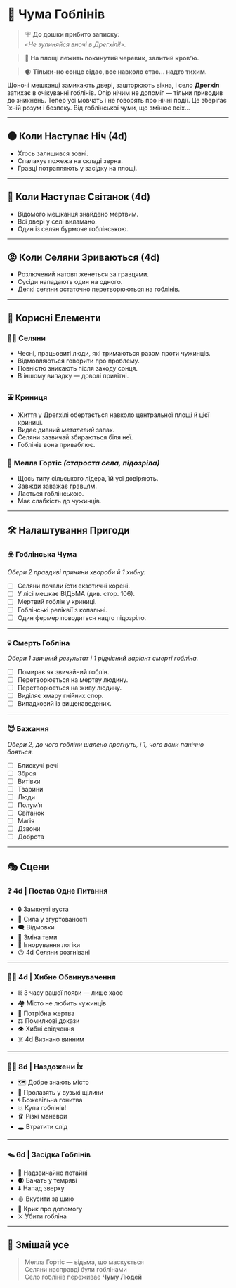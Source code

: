 # 🧌 Чума Гоблінів

> 🪧 **До дошки прибито записку:**  
> *«Не зупиняйся вночі в Дрегхілі!».*

> 👟 **На площі лежить покинутий черевик, залитий кров’ю.**

> 🌒 **Тільки-но сонце сідає, все навколо стає... надто тихим.**

Щоночі мешканці замикають двері, зашторюють вікна, і село **Дрегхіл** затихає в очікуванні гоблінів. Опір нічим не допоміг — тільки приводив до зникнень. Тепер усі мовчать і не говорять про нічні події. Це зберігає їхній розум і безпеку. Від гоблінської чуми, що змінює всіх...

---

## 🌑 Коли Наступає Ніч (4d)

- Хтось залишився зовні.
- Спалахує пожежа на складі зерна.
- Гравці потрапляють у засідку на площі.

---

## 🌅 Коли Наступає Світанок (4d)

- Відомого мешканця знайдено мертвим.
- Всі двері у селі виламано.
- Один із селян бурмоче гоблінською.

---

## 😡 Коли Селяни Зриваються (4d)

- Розлючений натовп женеться за гравцями.
- Сусіди нападають один на одного.
- Деякі селяни остаточно перетворюються на гоблінів.

---

## 🧩 Корисні Елементи

### 👨‍🌾 **Селяни**
- Чесні, працьовиті люди, які тримаються разом проти чужинців.
- Відмовляються говорити про проблему.
- Повністю зникають після заходу сонця.
- В іншому випадку — доволі привітні.

### ⛲ **Криниця**
- Життя у Дрегхілі обертається навколо центральної площі й цієї криниці.
- Видає дивний *металевий* запах.
- Селяни зазвичай збираються біля неї.
- Гоблінів вона приваблює.

### 👵 **Мелла Гортіс** *(староста села, підозріла)*
- Щось типу сільського лідера, їй усі довіряють.
- Завжди заважає гравцям.
- Лається гоблінською.
- Має слабкість до чужинців.

---

## 🛠 Налаштування Пригоди

### ☣️ **Гоблінська Чума**
*Обери 2 правдиві причини хвороби й 1 хибну.*
- ☐ Селяни почали їсти екзотичні корені.
- ☐ У лісі мешкає ВІДЬМА (див. стор. 106).
- ☐ Мертвий гоблін у криниці.
- ☐ Гоблінські реліквії з копальні.
- ☐ Один фермер поводиться надто підозріло.

---

### 💀 **Смерть Гобліна**
*Обери 1 звичний результат і 1 рідкісний варіант смерті гобліна.*
- ☐ Помирає як звичайний гоблін.
- ☐ Перетворюється на мертву людину.
- ☐ Перетворюється на живу людину.
- ☐ Виділяє хмару гнійних спор.
- ☐ Випадковий із вищенаведених.

---

### 😈 **Бажання**
*Обери 2, до чого гобліни шалено прагнуть, і 1, чого вони панічно бояться.*
- ☐ Блискучі речі
- ☐ Зброя
- ☐ Витівки
- ☐ Тварини
- ☐ Люди
- ☐ Полум’я
- ☐ Світанок
- ☐ Магія
- ☐ Дзвони
- ☐ Доброта

---

## 🎭 Сцени

### ❓ 4d | **Постав Одне Питання**
- 🔒 Замкнуті вуста
- 🧍 Сила у згуртованості
- 🗨 Відмовки
- 💬 Зміна теми
- 🙈 Ігнорування логіки
- 😠 4d Селяни розгнівані

---

### 🧑‍⚖️ 4d | **Хибне Обвинувачення**
- ⛓ З часу вашої появи — лише хаос
- 🏘 Місто не любить чужинців
- 🎯 Потрібна жертва
- ⚖️ Помилкові докази
- 👁 Хибні свідчення
- ☠️ 4d Визнано винним

---

### 🏃‍♂️ 8d | **Наздожени Їх**
- 🗺 Добре знають місто
- 🐁 Пролазять у вузькі щілини
- 🌀 Божевільна гонитва
- 💥 Купа гоблінів!
- 🩰 Різкі маневри
- 🕳 Втратити слід

---

### 🪤 6d | **Засідка Гоблінів**
- 👀 Надзвичайно потайні
- 🌒 Бачать у темряві
- ⬇️ Напад зверху
- 🩸 Вкусити за шию
- 📣 Крик про допомогу
- ⚔️ Убити гобліна

---

## 🎲 Змішай усе

> Мелла Гортіс — відьма, що маскується    
> Cеляни насправді були гоблінами    
> Cело гоблінів переживає **Чуму Людей**   
